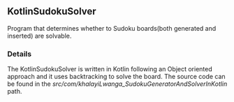 ## KotlinSudokuSolver

Program that determines whether to Sudoku boards(both generated and inserted) are solvable.

### Details

The KotlinSudokuSolver is written in Kotlin following an Object oriented approach and it uses backtracking to solve the board.
The source code can be found in the *src/com/khalayiLwanga_SudokuGeneratorAndSolverInKotlin* path.

